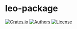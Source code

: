 # leo-package

[![Crates.io](https://img.shields.io/crates/v/leo-package.svg?color=neon)](https://crates.io/crates/leo-package)
[![Authors](https://img.shields.io/badge/authors-Aleo-orange.svg)](../AUTHORS)
[![License](https://img.shields.io/badge/License-GPLv3-blue.svg)](./LICENSE.md)
